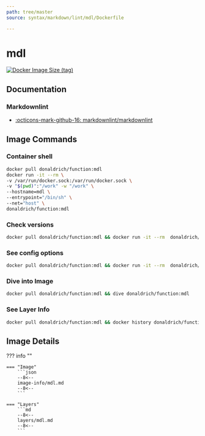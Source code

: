 ```yaml
---
path: tree/master
source: syntax/markdown/lint/mdl/Dockerfile

---
```


# mdl

[![Docker Image Size (tag)](https://img.shields.io/docker/image-size/donaldrich/function/mdl?color=blue&label=donaldrich/function:mdl&logo=docker&style=flat-square)](https://hub.docker.com/r/donaldrich/function/mdl)

## Documentation

### Markdownlint

* [:octicons-mark-github-16: markdownlint/markdownlint](https://github.com/markdownlint/markdownlint)

## Image Commands

### Container shell

```sh
docker pull donaldrich/function:mdl
docker run -it --rm \
-v /var/run/docker.sock:/var/run/docker.sock \
-v "$(pwd)":"/work" -w "/work" \
--hostname=mdl \
--entrypoint="/bin/sh" \
--net="host" \
donaldrich/function:mdl
```

### Check versions

```sh
docker pull donaldrich/function:mdl && docker run -it --rm  donaldrich/function:mdl validate
```

### See config options

```sh
docker pull donaldrich/function:mdl && docker run -it --rm  donaldrich/function:mdl help
```

### Dive into Image

```sh
docker pull donaldrich/function:mdl && dive donaldrich/function:mdl
```

### See Layer Info

```sh
docker pull donaldrich/function:mdl && docker history donaldrich/function:mdl
```

## Image Details

??? info ""

    === "Image"
        ```json
        --8<--
        image-info/mdl.md
        --8<--
        ```

    === "Layers"
        ```md
        --8<--
        layers/mdl.md
        --8<--
        ```
